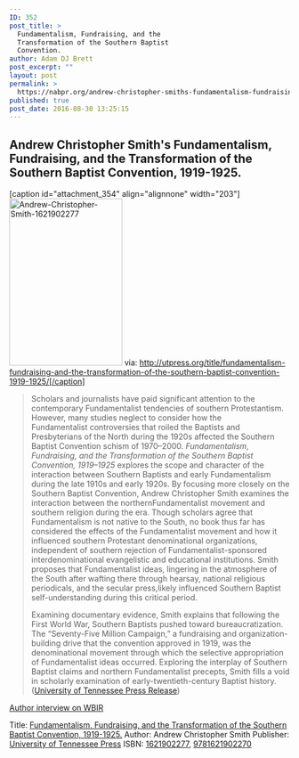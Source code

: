 ```yaml
---
ID: 352
post_title: >
  Fundamentalism, Fundraising, and the
  Transformation of the Southern Baptist
  Convention.
author: Adam DJ Brett
post_excerpt: ""
layout: post
permalink: >
  https://nabpr.org/andrew-christopher-smiths-fundamentalism-fundraising-transformation-southern-baptist-convention-1919-1925/
published: true
post_date: 2016-08-30 13:25:15
---
```

<h2>Andrew Christopher Smith's Fundamentalism, Fundraising, and the Transformation of the Southern Baptist Convention, 1919-1925.</h2>

<!--more-->

[caption id="attachment_354" align="alignnone" width="203"]<a href="http://utpress.org/title/fundamentalism-fundraising-and-the-transformation-of-the-southern-baptist-convention-1919-1925/"><img class="wp-image-354 size-medium" src="http://nabpr.org/wp-content/uploads/2016/08/Andrew-Christopher-Smith-1621902277-203x300.jpg" alt="Andrew-Christopher-Smith-1621902277" width="203" height="300" /></a> via: http://utpress.org/title/fundamentalism-fundraising-and-the-transformation-of-the-southern-baptist-convention-1919-1925/[/caption]

<blockquote>Scholars and journalists have paid significant attention to the contemporary Fundamentalist tendencies of southern Protestantism. However, many studies neglect to consider how the Fundamentalist controversies that roiled the Baptists and Presbyterians of the North during the 1920s affected the Southern Baptist Convention schism of 1970–2000. <i>Fundamentalism, Fundraising, and the Transformation of the Southern Baptist Convention, 1919–1925</i> explores the scope and character of the interaction between Southern Baptists and early Fundamentalism during the late 1910s and early 1920s. By focusing more closely on the Southern Baptist Convention, Andrew Christopher Smith examines the interaction between the northernFundamentalist movement and southern religion during the era. Though scholars agree that Fundamentalism is not native to the South, no book thus far has considered the effects of the Fundamentalist movement and how it influenced southern Protestant denominational organizations, independent of southern rejection of Fundamentalist-sponsored interdenominational evangelistic and educational institutions. Smith proposes that Fundamentalist ideas, lingering in the atmosphere of the South after wafting there through hearsay, national religious periodicals, and the secular press,likely influenced Southern Baptist self-understanding during this critical period.

Examining documentary evidence, Smith explains that following the First World War, Southern Baptists pushed toward bureaucratization. The “Seventy-Five Million Campaign,” a fundraising and organization-building drive that the convention approved in 1919, was the denominational movement through which the selective appropriation of Fundamentalist ideas occurred. Exploring the interplay of Southern Baptist claims and northern Fundamentalist precepts, Smith fills a void in scholarly examination of early-twentieth-century Baptist history. (<a href="http://utpress.org/title/fundamentalism-fundraising-and-the-transformation-of-the-southern-baptist-convention-1919-1925/">University of Tennessee Press Release</a>)</blockquote>

<a href="http://www.wbir.com/life/faith/forgotten-pieces-of-southern-baptist-history/279772397">Author interview on WBIR</a>

Title: <a href="http://utpress.org/title/fundamentalism-fundraising-and-the-transformation-of-the-southern-baptist-convention-1919-1925/">Fundamentalism, Fundraising, and the Transformation of the Southern Baptist Convention, 1919-1925.</a>
Author: Andrew Christopher Smith
Publisher: <a href="http://utpress.org/title/fundamentalism-fundraising-and-the-transformation-of-the-southern-baptist-convention-1919-1925/">University of Tennessee Press</a>
ISBN: <a href="https://www.amazon.com/Fundamentalism-Fundraising-Transformation-Southern-Convention/dp/1621902277">1621902277</a>, <a href="http://www.worldcat.org/title/fundamentalism-fundraising-and-the-transformation-of-the-southern-baptist-convention-1919-1925/oclc/926050300">9781621902270</a>